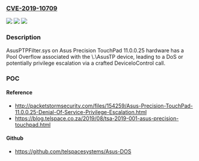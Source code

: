 ### [CVE-2019-10709](https://cve.mitre.org/cgi-bin/cvename.cgi?name=CVE-2019-10709)
![](https://img.shields.io/static/v1?label=Product&message=n%2Fa&color=blue)
![](https://img.shields.io/static/v1?label=Version&message=n%2Fa&color=blue)
![](https://img.shields.io/static/v1?label=Vulnerability&message=n%2Fa&color=brighgreen)

### Description

AsusPTPFilter.sys on Asus Precision TouchPad 11.0.0.25 hardware has a Pool Overflow associated with the \\.\AsusTP device, leading to a DoS or potentially privilege escalation via a crafted DeviceIoControl call.

### POC

#### Reference
- http://packetstormsecurity.com/files/154259/Asus-Precision-TouchPad-11.0.0.25-Denial-Of-Service-Privilege-Escalation.html
- https://blog.telspace.co.za/2019/08/tsa-2019-001-asus-precision-touchpad.html

#### Github
- https://github.com/telspacesystems/Asus-DOS

